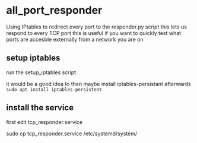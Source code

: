 # all_port_responder

Using IPtables to redirect every port to the responder.py script this lets us respond to every TCP port 
this is useful if you want to quickly test what ports are accesble externally from a network you are on 

## setup iptables 

run the setup_iptables script 

it would be a good idea to then maybe install iptables-persistant afterwards 
`sudo apt install iptables-persistent` 

## install the service 

first edit tcp_responder.service 

sudo cp tcp_responder.service /etc/systemd/system/

